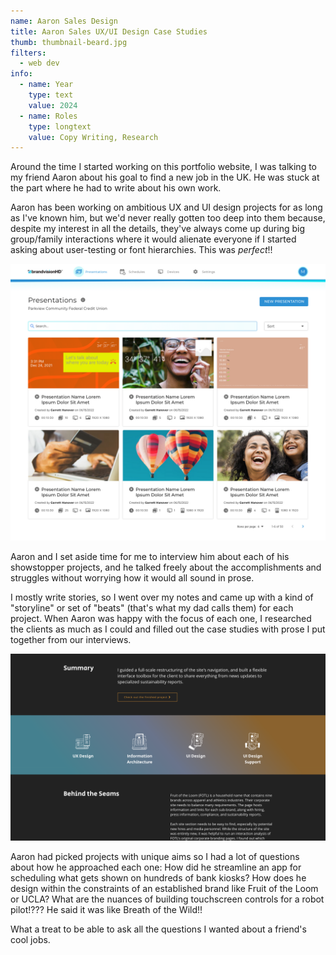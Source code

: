 ```yaml
---
name: Aaron Sales Design
title: Aaron Sales UX/UI Design Case Studies
thumb: thumbnail-beard.jpg
filters:
  - web dev
info:
  - name: Year
    type: text
    value: 2024
  - name: Roles
    type: longtext
    value: Copy Writing, Research
---
```


Around the time I started working on this portfolio website, I was talking to my friend Aaron about his goal to find a new job in the UK. He was stuck at the part where he had to write about his own work.

Aaron has been working on ambitious UX and UI design projects for as long as I've known him, but we'd never really gotten too deep into them because, despite my interest in all the details, they've always come up during big group/family interactions where it would alienate everyone if I started asking about user-testing or font hierarchies.
This was _perfect_!!

![Screenshot of Brandvision HD software designed by Aaron Sales. On this screen, users can select a presentation to edit that will be displayed on kiosks or screens in retail locations](screenshot_bhd.webp "Screenshot of one of Aaron's UI designs for brandvisionHD, an admin software for managing/scheduling digital signs used in thousands of retail locations")

Aaron and I set aside time for me to interview him about each of his showstopper projects, and he talked freely about the accomplishments and struggles without worrying how it would all sound in prose.

I mostly write stories, so I went over my notes and came up with a kind of "storyline" or set of "beats" (that's what my dad calls them) for each project. When Aaron was happy with the focus of each one, I researched the clients as much as I could and filled out the case studies with prose I put together from our interviews.

![Screenshot of Aaron Sales' design case study for Fruit of the Loom, showing summary text, a row of icons representing UX Design, Information Architecture, UI Design, and UI Design Support. Go to Aaron's page for the full text from this project.](screenshot_fotl-case.png "@class[full-size] All our case studies had a storyline so I could make sure each one highlighted something different about Aaron's career. This one was full of underwear puns")

Aaron had picked projects with unique aims so I had a lot of questions about how he approached each one: How did he streamline an app for scheduling what gets shown on hundreds of bank kiosks? How does he design within the constraints of an established brand like Fruit of the Loom or UCLA? What are the nuances of building touchscreen controls for a robot pilot!??? He said it was like Breath of the Wild!!

What a treat to be able to ask all the questions I wanted about a friend's cool jobs.
